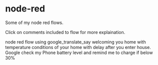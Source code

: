 # node-red
Some of my node red flows.

Click on comments included to flow for more explaination.

node red flow using google_translate_say welcoming you home with temperature conditions of your home with delay after you enter house.
Google check my Phone battery level and remind me to charge if below 30%
